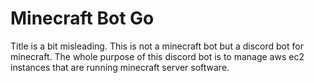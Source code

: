 # Minecraft Bot Go

Title is a bit misleading. This is not a minecraft bot but a discord bot for minecraft. The whole purpose of this discord bot is to manage aws ec2 instances that are running minecraft server software.